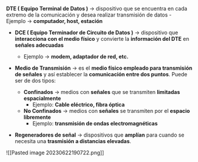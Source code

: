  **DTE ( Equipo Terminal de Datos )** -> dispositivo que se encuentra en cada extremo de la comunicación y desea realizar transmisión de datos
	- Ejemplo -> **computador, host, estación**
	
- **DCE ( Equipo Terminador de Circuito de Datos )** -> dispositivo que **interacciona con el medio físico** y convierte la **información del DTE** en **señales adecuadas**
	- Ejemplo -> **modem, adaptador de red, etc.**
	
- **Medio de Transmisión** -> es el **medio físico empleado para transmisión de señales** y así establecer la **comunicación entre dos puntos**. Puede ser de dos tipos:
	- **Confinados** -> medios con **señales** que se transmiten **limitadas espacialmente**
		- Ejemplo: **Cable eléctrico, fibra óptica** 
	- **No Confinados** -> medios con **señales** se transmiten por el **espacio libremente** 
		- Ejemplo: **transmisión de ondas electromagnéticas**
		
- **Regeneradores de señal** -> dispositivos que **amplían**  para cuando se necesita una **trasmisión a distancias elevadas**.


![[Pasted image 20230622190722.png]]

